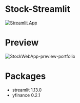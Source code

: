 # Stock-Streamlit
[![Streamlit App](https://static.streamlit.io/badges/streamlit_badge_black_white.svg)](https://stock-eda.streamlit.app/)

# Preview
![StockWebApp-preview-portfolio](https://user-images.githubusercontent.com/62731591/208800090-de1a4939-6ed5-4d13-b1b9-4e7461ca6c1a.png)


# Packages
- streamlit 1.13.0
- yfinance 0.2.1

